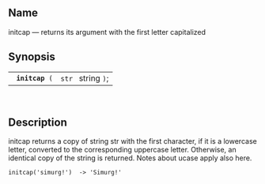 <div id="fn_initcap" class="refentry">

<div class="titlepage">

</div>

<div class="refnamediv">

## Name

initcap — returns its argument with the first letter capitalized

</div>

<div class="refsynopsisdiv">

## Synopsis

<div id="fsyn_initcap" class="funcsynopsis">

|                      |                    |
|----------------------|--------------------|
| ` `**`initcap`**` (` | `str ` string `)`; |

<div class="funcprototype-spacer">

 

</div>

</div>

</div>

<div id="desc_initcap" class="refsect1">

## Description

initcap returns a copy of string str with the first character, if it is
a lowercase letter, converted to the corresponding uppercase letter.
Otherwise, an identical copy of the string is returned. Notes about
ucase apply also here.

``` screen
initcap('simurg!')  -> 'Simurg!'
```

</div>

</div>
